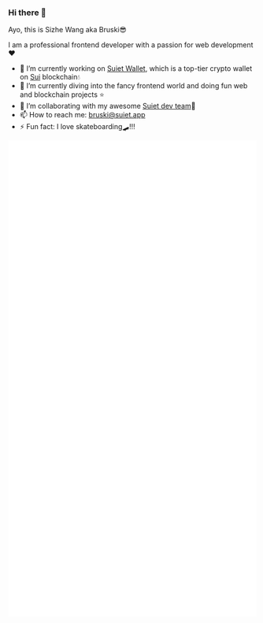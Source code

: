 ### Hi there 👋

Ayo, this is Sizhe Wang aka Bruski😎

I am a professional frontend developer with a passion for web development❤️

- 🔭 I’m currently working on [Suiet Wallet](https://github.com/suiet/suiet), which is a top-tier crypto wallet on [Sui](https://sui.io/) blockchain💧
- 🌱 I’m currently diving into the fancy frontend world and doing fun web and blockchain projects ⭐️
- 👯 I’m collaborating with my awesome [Suiet dev team](https://suiet.app/)🥇
- 📫 How to reach me: bruski@suiet.app
- ⚡ Fun fact: I love skateboarding🛹!!! 

![Metrics](/github-metrics.svg)
